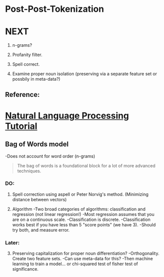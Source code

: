 Post-Post-Tokenization
=====
# NEXT

1. n-grams?

2. Profanity filter.

3. Spell correct.

4. Examine proper noun isolation (preserving via a separate feature set or possbily in meta-data?)

## Reference:
# [Natural Language Processing Tutorial](http://vikparuchuri.com/blog/natural-language-processing-tutorial/)

## Bag of Words model

-Does not account for word order (n-grams)
>The bag of words is a foundational block for a lot of more advanced techniques.

### DO:
	
1. Spell correction using aspell or Peter Norvig's method. (Minimizing distance between vectors)

2. Algorithm
	-Two broad categories of algorithms: classification and regression (not linear regression!)
	-Most regression assumes that you are on a continuous scale.
	-Classification is discrete.
	-Classification works best if you have less than 5 "score points" (we have 3).
	-Should try both, and measure error.



### Later:
3. Preserving capitalization for proper noun differentiation? 
	-Orthogonality. Create two feature sets. 
	-Can use meta-data for this?
	-Then machine learning to train a model... or chi-squared test of fisher test of significance.